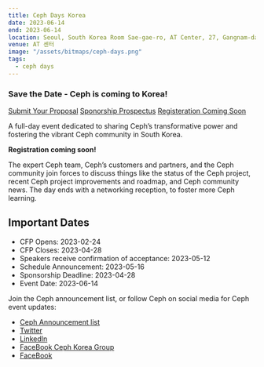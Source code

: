 ```yaml
---
title: Ceph Days Korea
date: 2023-06-14
end: 2023-06-14
location: Seoul, South Korea Room Sae-gae-ro, AT Center, 27, Gangnam-daero, Seocho-gu
venue: AT 센터
image: "/assets/bitmaps/ceph-days.png"
tags:
  - ceph days
---
```


### Save the Date - Ceph is coming to Korea!

<a class="button" href="https://docs.google.com/forms/d/e/1FAIpQLScJqfS1zIq5K1wTrIsut9dyzDrY951YfE_BdxMGOsK6z4NHyw/viewform">Submit Your Proposal</a>
<a class="button"
href="/assets/bitmaps/events/2023/ceph-days-korea/sponsorship-prospectus.pdf">Sponorship Prospectus</a>
<a class="button" href="#">Registeration Coming Soon</a>

A full-day event dedicated to sharing Ceph’s transformative power and fostering
the vibrant Ceph community in South Korea.

**Registration coming soon!**

The expert Ceph team, Ceph’s customers and partners, and the Ceph community
join forces to discuss things like the status of the Ceph project, recent Ceph
project improvements and roadmap, and Ceph community news. The day ends with
a networking reception, to foster more Ceph learning.

## Important Dates

- CFP Opens: 2023-02-24
- CFP Closes: 2023-04-28
- Speakers receive confirmation of acceptance: 2023-05-12
- Schedule Announcement: 2023-05-16
- Sponsorship Deadline: 2023-04-28
- Event Date: 2023-06-14

Join the Ceph announcement list, or follow Ceph on social media for Ceph event
updates:

- [Ceph Announcement list](https://lists.ceph.io/postorius/lists/ceph-announce.ceph.io/)
- [Twitter](https://twitter.com/ceph)
- [LinkedIn](https://www.linkedin.com/company/ceph/)
- [FaceBook Ceph Korea Group](https://www.facebook.com/groups/cephkr)
- [FaceBook](https://www.facebook.com/cephstorage/)
